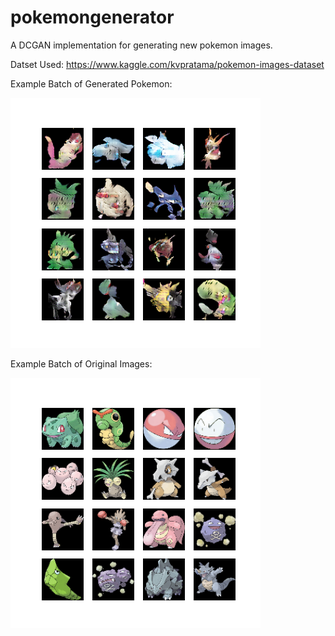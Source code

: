 # pokemongenerator

A DCGAN implementation for generating new pokemon images. 

Datset Used: https://www.kaggle.com/kvpratama/pokemon-images-dataset

Example Batch of Generated Pokemon:

![alt text](https://github.com/JonathanDou/pokemongenerator/blob/master/generated.png?raw=true)

Example Batch of Original Images:

![alt text](https://github.com/JonathanDou/pokemongenerator/blob/master/original.png?raw=true)
